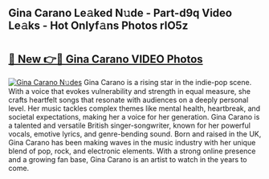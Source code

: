 ## Gina Carano Le𝚊ked N𝚞de - Part-d9q Video Le𝚊ks - Hot Onlyf𝚊ns Photos rIO5z

# <h2><a href="http://ac35914.deff.icu/?id=Gina+Carano">🔗 New 👉🔴 Gina Carano VIDEO Photos</a></h2>

[![Gina Carano N𝚞des](https://i.imgur.com/rIISA9y.gif)](http://ac35914.deff.icu/?id=Gina+Carano)
Gina Carano is a rising star in the indie-pop scene. With a voice that evokes vulnerability and strength in equal measure, she crafts heartfelt songs that resonate with audiences on a deeply personal level. Her music tackles complex themes like mental health, heartbreak, and societal expectations, making her a voice for her generation. Gina Carano is a talented and versatile British singer-songwriter, known for her powerful vocals, emotive lyrics, and genre-bending sound. Born and raised in the UK, Gina Carano has been making waves in the music industry with her unique blend of pop, rock, and electronic elements. With a strong online presence and a growing fan base, Gina Carano is an artist to watch in the years to come.
